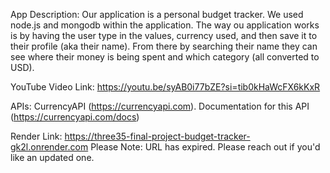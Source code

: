 App Description: Our application is a personal budget tracker. We used node.js and mongodb within the application. The way ou application works is by having the user type in the values, currency used, and then save it to their profile (aka their name). From there by searching their name they can see where their money is being spent and which category (all converted to USD).

YouTube Video Link: https://youtu.be/syAB0i77bZE?si=tib0kHaWcFX6kKxR

APIs: CurrencyAPI (https://currencyapi.com). Documentation for this API (https://currencyapi.com/docs)

Render Link: https://three35-final-project-budget-tracker-gk2l.onrender.com
Please Note: URL has expired. Please reach out if you'd like an updated one. 
